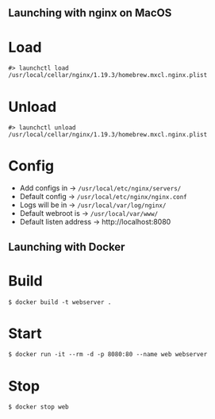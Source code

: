 Launching with nginx on MacOS
-----------------------------

# Load

```
#> launchctl load /usr/local/cellar/nginx/1.19.3/homebrew.mxcl.nginx.plist
```

# Unload

```
#> launchctl unload /usr/local/cellar/nginx/1.19.3/homebrew.mxcl.nginx.plist
```

# Config

- Add configs in -> `/usr/local/etc/nginx/servers/`
- Default config -> `/usr/local/etc/nginx/nginx.conf`
- Logs will be in -> `/usr/local/var/log/nginx/`
- Default webroot is -> `/usr/local/var/www/`
- Default listen address -> http://localhost:8080

Launching with Docker
---------------------

# Build

```
$ docker build -t webserver .
```

# Start

```
$ docker run -it --rm -d -p 8080:80 --name web webserver
```

# Stop

```
$ docker stop web
```
